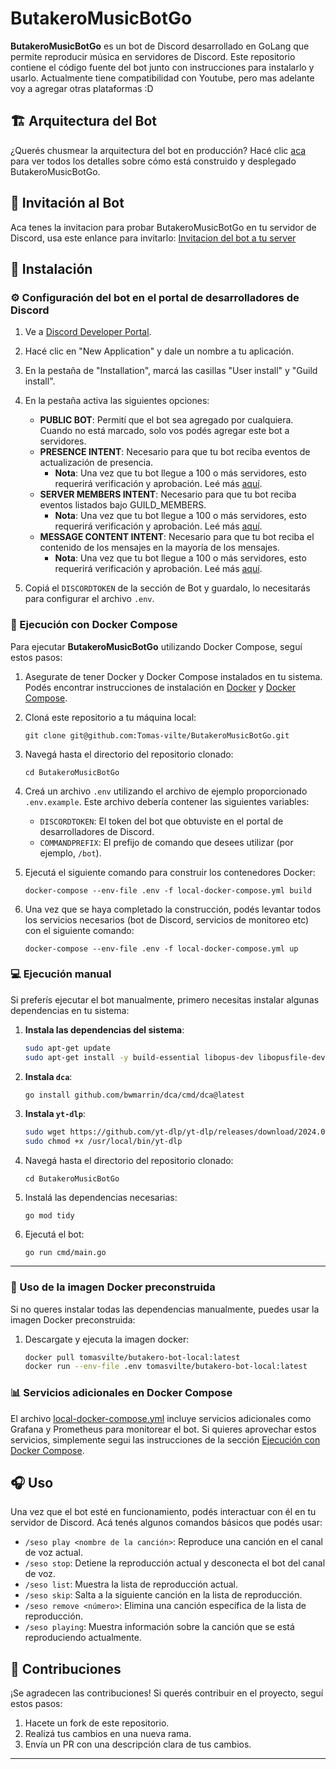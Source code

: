# ButakeroMusicBotGo 

**ButakeroMusicBotGo** es un bot de Discord desarrollado en GoLang que permite reproducir música en servidores de Discord. Este repositorio contiene el código fuente del bot junto con instrucciones para instalarlo y usarlo. Actualmente tiene compatibilidad con Youtube, pero mas adelante voy a agregar otras plataformas :D

## 🏗️ Arquitectura del Bot

¿Querés chusmear la arquitectura del bot en producción? Hacé clic [aca](/docs/ARQUITECTURA.MD) para ver todos los detalles sobre cómo está construido y desplegado ButakeroMusicBotGo.

## 🤖 Invitación al Bot

Aca tenes la invitacion para probar ButakeroMusicBotGo en tu servidor de Discord, usa este enlance para invitarlo:
[Invitacion del bot a tu server](https://discord.com/oauth2/authorize?client_id=987850036866084974)

## 🚀 Instalación

### ⚙️ Configuración del bot en el portal de desarrolladores de Discord

1. Ve a [Discord Developer Portal](https://discord.com/developers/applications).

2. Hacé clic en "New Application" y dale un nombre a tu aplicación.

3. En la pestaña de "Installation", marcá las casillas "User install" y "Guild install".

4. En la pestaña activa las siguientes opciones:
   - **PUBLIC BOT**: Permití que el bot sea agregado por cualquiera. Cuando no está marcado, solo vos podés agregar este bot a servidores.
   - **PRESENCE INTENT**: Necesario para que tu bot reciba eventos de actualización de presencia.
     - **Nota**: Una vez que tu bot llegue a 100 o más servidores, esto requerirá verificación y aprobación. Leé más [aquí](https://support-dev.discord.com/hc/en-us/articles/6205754771351-How-do-I-get-Privileged-Intents-for-my-bot).
   - **SERVER MEMBERS INTENT**: Necesario para que tu bot reciba eventos listados bajo GUILD_MEMBERS.
     - **Nota**: Una vez que tu bot llegue a 100 o más servidores, esto requerirá verificación y aprobación. Leé más [aquí](https://support-dev.discord.com/hc/en-us/articles/6205754771351-How-do-I-get-Privileged-Intents-for-my-bot).
   - **MESSAGE CONTENT INTENT**: Necesario para que tu bot reciba el contenido de los mensajes en la mayoría de los mensajes.
     - **Nota**: Una vez que tu bot llegue a 100 o más servidores, esto requerirá verificación y aprobación. Leé más [aquí](https://support-dev.discord.com/hc/en-us/articles/6205754771351-How-do-I-get-Privileged-Intents-for-my-bot).

5. Copiá el `DISCORDTOKEN` de la sección de Bot y guardalo, lo necesitarás para configurar el archivo `.env`.

### 🐳 Ejecución con Docker Compose

Para ejecutar **ButakeroMusicBotGo** utilizando Docker Compose, seguí estos pasos:

1. Asegurate de tener Docker y Docker Compose instalados en tu sistema. Podés encontrar instrucciones de instalación en [Docker](https://docs.docker.com/get-docker/) y [Docker Compose](https://docs.docker.com/compose/install/).

2. Cloná este repositorio a tu máquina local:

    ```
    git clone git@github.com:Tomas-vilte/ButakeroMusicBotGo.git
    ```

3. Navegá hasta el directorio del repositorio clonado:

    ```
    cd ButakeroMusicBotGo
    ```

4. Creá un archivo `.env` utilizando el archivo de ejemplo proporcionado `.env.example`. Este archivo debería contener las siguientes variables:
    - `DISCORDTOKEN`: El token del bot que obtuviste en el portal de desarrolladores de Discord.
    - `COMMANDPREFIX`: El prefijo de comando que desees utilizar (por ejemplo, `/bot`).

5. Ejecutá el siguiente comando para construir los contenedores Docker:

    ```
    docker-compose --env-file .env -f local-docker-compose.yml build
    ```

6. Una vez que se haya completado la construcción, podés levantar todos los servicios necesarios (bot de Discord, servicios de monitoreo etc) con el siguiente comando:

    ```
    docker-compose --env-file .env -f local-docker-compose.yml up
    ```

### 💻 Ejecución manual

Si preferís ejecutar el bot manualmente, primero necesitas instalar algunas dependencias en tu sistema:

1. **Instala las dependencias del sistema**:

    ```sh
    sudo apt-get update
    sudo apt-get install -y build-essential libopus-dev libopusfile-dev ffmpeg wget libopusfile0
    ```

2. **Instala `dca`**:

    ```sh
    go install github.com/bwmarrin/dca/cmd/dca@latest
    ```

3. **Instala `yt-dlp`**:

    ```sh
    sudo wget https://github.com/yt-dlp/yt-dlp/releases/download/2024.04.09/yt-dlp_linux -O /usr/local/bin/yt-dlp
    sudo chmod +x /usr/local/bin/yt-dlp
    ```

4. Navegá hasta el directorio del repositorio clonado:

    ```
    cd ButakeroMusicBotGo
    ```

5. Instalá las dependencias necesarias:

    ```
    go mod tidy
    ```

6. Ejecutá el bot:

    ```
    go run cmd/main.go
    ```
---

### 🐳 Uso de la imagen Docker preconstruida

Si no queres instalar todas las dependencias manualmente, puedes usar la imagen Docker preconstruida:

1. Descargate y ejecuta la imagen docker:
    ```sh
    docker pull tomasvilte/butakero-bot-local:latest
    docker run --env-file .env tomasvilte/butakero-bot-local:latest
    ```

### 📊 Servicios adicionales en Docker Compose

El archivo [local-docker-compose.yml](/local-docker-compose.yml) incluye servicios adicionales como Grafana y Prometheus para monitorear el bot. Si quieres aprovechar estos servicios, simplemente segui las instrucciones de la sección [Ejecución con Docker Compose](#-ejecución-con-docker-compose).

## 🎧 Uso

Una vez que el bot esté en funcionamiento, podés interactuar con él en tu servidor de Discord. Acá tenés algunos comandos básicos que podés usar:

- `/seso play <nombre de la canción>`: Reproduce una canción en el canal de voz actual.
- `/seso stop`: Detiene la reproducción actual y desconecta el bot del canal de voz.
- `/seso list`: Muestra la lista de reproducción actual.
- `/seso skip`: Salta a la siguiente canción en la lista de reproducción.
- `/seso remove <número>`: Elimina una canción específica de la lista de reproducción.
- `/seso playing`: Muestra información sobre la canción que se está reproduciendo actualmente.

## 🤝 Contribuciones

¡Se agradecen las contribuciones! Si querés contribuir en el proyecto, seguí estos pasos:

1. Hacete un fork de este repositorio.
2. Realizá tus cambios en una nueva rama.
3. Envía un PR con una descripción clara de tus cambios.

---
